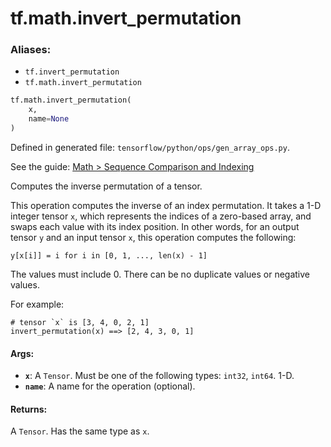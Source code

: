 <div itemscope itemtype="http://developers.google.com/ReferenceObject">
<meta itemprop="name" content="tf.math.invert_permutation" />
<meta itemprop="path" content="Stable" />
</div>

# tf.math.invert_permutation

### Aliases:

* `tf.invert_permutation`
* `tf.math.invert_permutation`

``` python
tf.math.invert_permutation(
    x,
    name=None
)
```



Defined in generated file: `tensorflow/python/ops/gen_array_ops.py`.

See the guide: [Math > Sequence Comparison and Indexing](../../../../api_guides/python/math_ops.md#Sequence_Comparison_and_Indexing)

Computes the inverse permutation of a tensor.

This operation computes the inverse of an index permutation. It takes a 1-D
integer tensor `x`, which represents the indices of a zero-based array, and
swaps each value with its index position. In other words, for an output tensor
`y` and an input tensor `x`, this operation computes the following:

`y[x[i]] = i for i in [0, 1, ..., len(x) - 1]`

The values must include 0. There can be no duplicate values or negative values.

For example:

```
# tensor `x` is [3, 4, 0, 2, 1]
invert_permutation(x) ==> [2, 4, 3, 0, 1]
```

#### Args:

* <b>`x`</b>: A `Tensor`. Must be one of the following types: `int32`, `int64`. 1-D.
* <b>`name`</b>: A name for the operation (optional).


#### Returns:

A `Tensor`. Has the same type as `x`.